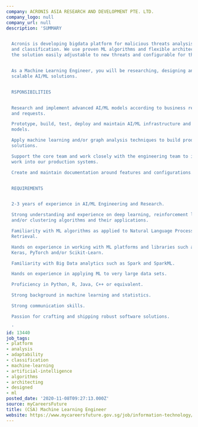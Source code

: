 ```yaml
---
company: ACRONIS ASIA RESEARCH AND DEVELOPMENT PTE. LTD.
company_logo: null
company_url: null
description: 'SUMMARY


  Acronis is developing bigdata platform for malicious threats analysis, detection
  and classification. We use proven ML algorithms and flexible architecture to make
  the solution easily adjustable to new threats and configurable for the end user.


  As a Machine Learning Engineer, you will be researching, designing and developing
  scalable AI/ML solutions.


  RSPONSIBILITIES


  Research and implement advanced AI/ML models according to business requirements
  and requests.

  Prototype, build, test, deploy and maintain AI/ML infrastructure and production
  models.

  Apply machine learning and/or graph analysis techniques to build production-level
  solutions.

  Support the core team and work closely with the engineering team to integrate your
  work into our production systems.

  Create and maintain documentation around features and configurations.


  REQUIREMENTS


  2-3 years of experience in AI/ML Engineering and Research.

  Strong understanding and experience on deep learning, reinforcement learning, classification
  and/or clustering algorithms and their applications.

  Familiarity with ML algorithms as applied to Natural Language Processing and Information
  Retrieval.

  Hands on experience in working with ML platforms and libraries such as TensorFlow,
  Keras, PyTorch and/or Scikit-Learn.

  Familiarity with Big Data analytics such as Spark and SparkML.

  Hands on experience in applying ML to very large data sets.

  Proficiency in Python, R, Java, C++ or equivalent.

  Strong background in machine learning and statistics.

  Strong communication skills.

  Passion for crafting and shipping robust software solutions.

  '
id: 13440
job_tags:
- platform
- analysis
- adaptability
- classification
- machine-learning
- artificial-intelligence
- algorithms
- architecting
- designed
- ml
posted_date: '2020-11-08T09:27:13.000Z'
source: myCareersFuture
title: (CSA) Machine Learning Engineer
website: https://www.mycareersfuture.gov.sg/job/information-technology/machine-learning-engineer-acronis-asia-research-development-bd5c672b6c4b55233456e5ac7d12d269
---
```

